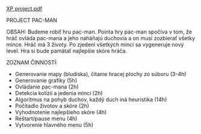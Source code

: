 [XP project.pdf](https://github.com/MartinR255/pac-man/files/10759700/XP.project.pdf)

PROJECT PAC-MAN

OBSAH:
Budeme robiť hru pac-man. Pointa hry pac-man spočíva v tom, že hráč ovláda pac-mana a jeho naháňajú duchovia a on musí zozbierať všetky mince. Hráč má 3 životy. Po zjedení všetkých mincí sa vygeneruje nový level. Hra si bude pamätať najlepšie skóre hráča.

ZOZNAM ČINNOSTÍ:
-	Generovanie mapy (bludiska), čítanie hracej plochy zo súboru	(3-4h)
-	Generovanie grafiky	(5h)
-	Ovládanie pac-mana	(2h)
-	Detekcia kolízií a jedenia mincí	(2h)
-	Algoritmus na pohyb duchov, každý duch iná heuristika	(14h)
-	Počítadlo životov a skóre		(2h)
-	Vyhodnotenie najlepšieho skóre	(4h)
-	Reštart/pause menu	(4h)
-	Vytvorenie hlavného menu	(5h)

